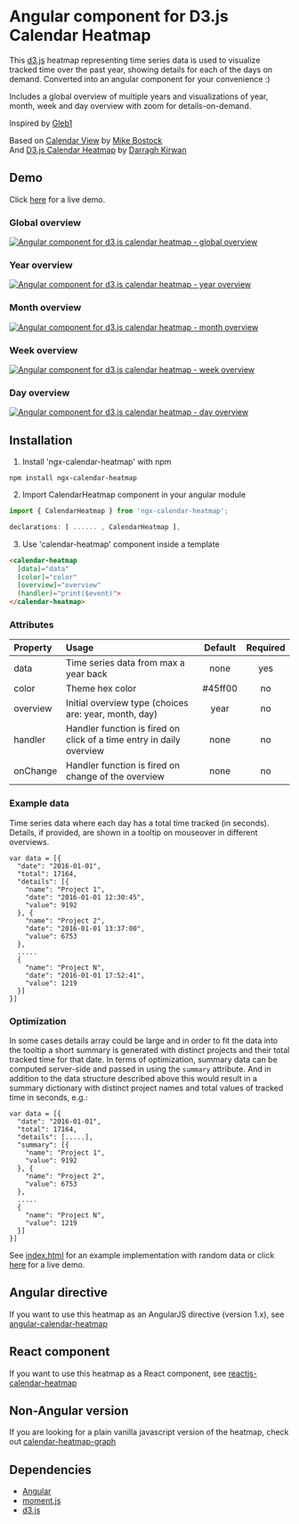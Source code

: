 # Angular component for D3.js Calendar Heatmap

This [d3.js](https://d3js.org/) heatmap representing time series data is used to visualize tracked time over the past year, showing details for each of the days on demand. Converted into an angular component for your convenience :)

Includes a global overview of multiple years and visualizations of year, month, week and day overview with zoom for details-on-demand.

Inspired by [Gleb1](https://github.com/jesseRules/ngx-calendar-heatmap)

Based on [Calendar View](https://bl.ocks.org/mbostock/4063318) by [Mike Bostock](https://github.com/mbostock)  
And [D3.js Calendar Heatmap](https://github.com/DKirwan/calendar-heatmap) by [Darragh Kirwan](https://github.com/DKirwan)

## Demo
Click <a href="https://rawgit.com/jesseRules/ngx-calendar-heatmap/master/" target="_blank">here</a> for a live demo.

### Global overview
[![Angular component for d3.js calendar heatmap - global overview](https://rawgit.com/jesseRules/ngx-calendar-heatmap/master/images/screenshot_global_overview.png)](https://rawgit.com/jesseRules/ngx-calendar-heatmap/master/)

### Year overview
[![Angular component for d3.js calendar heatmap - year overview](https://rawgit.com/jesseRules/ngx-calendar-heatmap/master/images/screenshot_year_overview.png)](https://rawgit.com/jesseRules/ngx-calendar-heatmap/master/)

### Month overview
[![Angular component for d3.js calendar heatmap - month overview](https://rawgit.com/jesseRules/ngx-calendar-heatmap/master/images/screenshot_month_overview.png)](https://rawgit.com/jesseRules/ngx-calendar-heatmap/master/)

### Week overview
[![Angular component for d3.js calendar heatmap - week overview](https://rawgit.com/jesseRules/ngx-calendar-heatmap/master/images/screenshot_week_overview.png)](https://rawgit.com/jesseRules/ngx-calendar-heatmap/master/)

### Day overview
[![Angular component for d3.js calendar heatmap - day overview](https://rawgit.com/jesseRules/ngx-calendar-heatmap/master/images/screenshot_day_overview.png)](https://rawgit.com/jesseRules/ngx-calendar-heatmap/master/)

## Installation

1) Install 'ngx-calendar-heatmap' with npm

```
npm install ngx-calendar-heatmap
```

2) Import CalendarHeatmap component in your angular module


```javascript
import { CalendarHeatmap } from 'ngx-calendar-heatmap';

declarations: [ ...... , CalendarHeatmap ],
```

3) Use 'calendar-heatmap' component inside a template

```html
<calendar-heatmap
  [data]="data"
  [color]="color"
  [overview]="overview"
  (handler)="print($event)">
</calendar-heatmap>
```

### Attributes

|Property        | Usage           | Default  | Required |
|:------------- |:-------------|:-----:|:-----:|
| data | Time series data from max a year back | none | yes |
| color | Theme hex color | #45ff00 | no |
| overview | Initial overview type (choices are: year, month, day) | year | no |
| handler | Handler function is fired on click of a time entry in daily overview | none | no |
| onChange | Handler function is fired on change of the overview | none | no |

### Example data

Time series data where each day has a total time tracked (in seconds).
Details, if provided, are shown in a tooltip on mouseover in different overviews.

```
var data = [{
  "date": "2016-01-01",
  "total": 17164,
  "details": [{
    "name": "Project 1",
    "date": "2016-01-01 12:30:45",
    "value": 9192
  }, {
    "name": "Project 2",
    "date": "2016-01-01 13:37:00",
    "value": 6753
  },
  .....
  {
    "name": "Project N",
    "date": "2016-01-01 17:52:41",
    "value": 1219
  }]
}]
```

### Optimization

In some cases details array could be large and in order to fit the data into the tooltip a short summary is generated with distinct projects and their total tracked time for that date.
In terms of optimization, summary data can be computed server-side and passed in using the ```summary``` attribute.
And in addition to the data structure described above this would result in a summary dictionary with distinct project names and total values of tracked time in seconds, e.g.:

```
var data = [{
  "date": "2016-01-01",
  "total": 17164,
  "details": [.....],
  "summary": [{
    "name": "Project 1",
    "value": 9192
  }, {
    "name": "Project 2",
    "value": 6753
  },
  .....
  {
    "name": "Project N",
    "value": 1219
  }]
}]
```

See [index.html](https://github.com/jesseRules/ngx-calendar-heatmap/blob/master/index.html) for an example implementation with random data or click <a href="https://rawgit.com/jesseRules/ngx-calendar-heatmap/master/" target="_blank">here</a> for a live demo.

## Angular directive

If you want to use this heatmap as an AngularJS directive (version 1.x), see [angular-calendar-heatmap](https://github.com/g1eb/angular-calendar-heatmap)

## React component

If you want to use this heatmap as a React component, see [reactjs-calendar-heatmap](https://github.com/g1eb/reactjs-calendar-heatmap)

## Non-Angular version

If you are looking for a plain vanilla javascript version of the heatmap, check out [calendar-heatmap-graph](https://github.com/g1eb/calendar-heatmap)

## Dependencies

* [Angular](https://angular.io/)
* [moment.js](https://momentjs.com/)
* [d3.js](https://d3js.org/)
